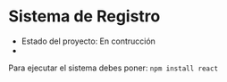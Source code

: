 <h1> Sistema de Registro</h1>

- Estado del proyecto: En contrucción
- 
Para ejecutar el sistema debes poner:
```npm install react```
